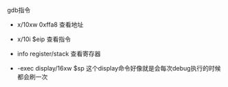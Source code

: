 gdb指令




+ x/10xw 0xffa8 查看地址

+ x/10i $eip    查看指令

+ info register/stack 查看寄存器

+ -exec display/16xw $sp 这个display命令好像就是会每次debug执行的时候都会刷一次